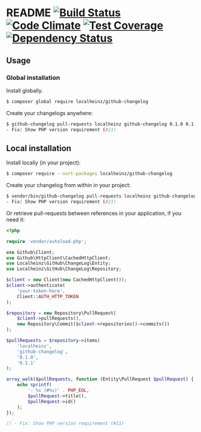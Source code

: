 # README [![Build Status](https://travis-ci.org/localheinz/github-changelog.svg?branch=master)](https://travis-ci.org/localheinz/github-changelog) [![Code Climate](https://codeclimate.com/github/localheinz/github-changelog/badges/gpa.svg)](https://codeclimate.com/github/localheinz/github-changelog) [![Test Coverage](https://codeclimate.com/github/localheinz/github-changelog/badges/coverage.svg)](https://codeclimate.com/github/localheinz/github-changelog) [![Dependency Status](https://www.versioneye.com/user/projects/54f078634f31083e1b0004c7/badge.svg?style=flat)](https://www.versioneye.com/user/projects/54f078634f31083e1b0004c7)

## Usage

### Global installation

Install globally.

```bash
$ composer global require localheinz/github-changelog
```

Create your changelogs anywhere:

```bash
$ github-changelog pull-requests localheinz github-changelog 0.1.0 0.1.1
- Fix: Show PHP version requirement (#21)
```


## Local installation

Install locally (in your project):

```bash
$ composer require --sort-packages localheinz/github-changelog
```

Create your changelog from within in your project:

```bash
$ vendor/bin/github-changelog pull-requests localheinz github-changelog 0.1.0 0.1.1
- Fix: Show PHP version requirement (#21)
```

Or retrieve pull-requests between references in your application, if you need it:

```php
<?php

require 'vendor/autoload.php';

use Github\Client;
use Github\HttpClient\CachedHttpClient;
use Localheinz\GitHub\ChangeLog\Entity;
use Localheinz\GitHub\ChangeLog\Repository;

$client = new Client(new CachedHttpClient());
$client->authenticate(
    'your-token-here',
    Client::AUTH_HTTP_TOKEN
);

$repository = new Repository\PullRequest(
    $client->pullRequests(),
    new Repository\Commit($client->repositories()->commits())
);

$pullRequests = $repository->items(
    'localheinz',
    'github-changelog',
    '0.1.0',
    '0.1.1'
);

array_walk($pullRequests, function (Entity\PullRequest $pullRequest) {
    echo sprintf(
        '- %s (#%s)' . PHP_EOL,
        $pullRequest->title(),
        $pullRequest->id()
    );
});

// - Fix: Show PHP version requirement (#21)
```
